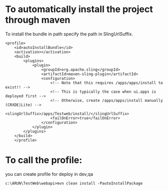 To automatically install the project through maven 
==================================================

To install the bundle in path specify the path in SlingUrlSuffix.

	<profile>
		<id>autoInstallBundle</id>
		<activation></activation>
		<build>
			<plugins>
				<plugin>
					<groupId>org.apache.sling</groupId>
					<artifactId>maven-sling-plugin</artifactId>
					<configuration>
						<!-- Note that this requires /apps/apps/install to exist!! -->
						<!-- This is typically the case when ui.apps is deployed first -->
						<!-- Otherwise, create /apps/apps/install manually (CRXDE|Lite) -->
						<slingUrlSuffix>/apps/Testweb/install/</slingUrlSuffix>
						<failOnError>true</failOnError>
					</configuration>
				</plugin>
			</plugins>
		</build>
	    </profile>

To call the profile:
====================
you can create profile for deploy in dev,qa

	c:\ARUN\TestWeb\webapi>mvn clean install -PautoInstallPackage
